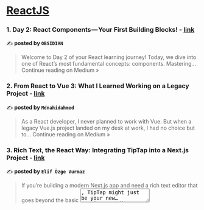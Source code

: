 
<h1><a href=https://medium.com/tag/reactjs/recommended target="_blank" rel="noopener noreferrer">ReactJS</a></h1>
<h3>1. Day 2: React Components — Your First Building Blocks! - <a href="https://medium.com/@OBSIDIAN001/day-2-react-components-your-first-building-blocks-d558aa7b5697?source=rss------reactjs-5" target="_blank" rel="noopener noreferrer">link</a></h3>

✍️ **posted by `OBSIDIAN`**

<blockquote>Welcome to Day 2 of your React learning journey! Today, we dive into one of React’s most fundamental concepts: components. Mastering…
Continue reading on Medium »</blockquote>

<h3>2. From React to Vue 3: What I Learned Working on a Legacy Project - <a href="https://medium.com/@mdnahidahmed2002/from-react-to-vue-3-what-i-learned-working-on-a-legacy-project-05861fc98b98?source=rss------reactjs-5" target="_blank" rel="noopener noreferrer">link</a></h3>

✍️ **posted by `Mdnahidahmed`**

<blockquote>As a React developer, I never planned to work with Vue. But when a legacy Vue.js project landed on my desk at work, I had no choice but to…
Continue reading on Medium »</blockquote>

<h3>3. Rich Text, the React Way: Integrating TipTap into a Next.js Project - <a href="https://javascript.plainenglish.io/rich-text-the-react-way-integrating-tiptap-into-a-next-js-project-b068ad0993f7?source=rss------reactjs-5" target="_blank" rel="noopener noreferrer">link</a></h3>

✍️ **posted by `Elif Özge Vurmaz`**

<blockquote>If you’re building a modern Next.js app and need a rich text editor that goes beyond the basic <textarea>, TipTap might just be your new…
Continue reading on JavaScript in Plain English »</blockquote>

<h3>4. React Server Components: Why the Future of Frontend is Back on the Server - <a href="https://medium.com/@techmuse007/react-server-components-why-the-future-of-frontend-is-back-on-the-server-5372df1eed33?source=rss------reactjs-5" target="_blank" rel="noopener noreferrer">link</a></h3>

✍️ **posted by `Tech Muse`**

<blockquote>React’s latest rendering model reshapes how we build fast, efficient web apps.
Continue reading on Medium »</blockquote>

<h3>5. Scaling React Apps with Code Splitting and Lazy Loading - <a href="https://medium.com/@bhagyarana80/scaling-react-apps-with-code-splitting-and-lazy-loading-7f49c2d08f7f?source=rss------reactjs-5" target="_blank" rel="noopener noreferrer">link</a></h3>

✍️ **posted by `Bhagya Rana`**

<blockquote>How to Deliver Lightning-Fast React Applications by Deferring the Non-Essential
Continue reading on Medium »</blockquote>

<h3>6. Why You Should (or Shouldn’t) Use React: Pros and Cons Explained - <a href="https://medium.com/@mk01284740033/why-you-should-or-shouldnt-use-react-pros-and-cons-explained-630f8a8f4809?source=rss------reactjs-5" target="_blank" rel="noopener noreferrer">link</a></h3>

✍️ **posted by `tefakhaled`**

<blockquote>In the ever-evolving world of front-end development, React has established itself as one of the most popular JavaScript libraries…
Continue reading on Medium »</blockquote>

<h3>7. Stop Struggling with Tailwind CSS 4 Setup — This Guide Changes Everything - <a href="https://medium.com/@shefiub0/setting-up-tailwind-css-4-two-approaches-with-dark-mode-support-a7c621a95eba?source=rss------reactjs-5" target="_blank" rel="noopener noreferrer">link</a></h3>

✍️ **posted by `Rotimi balogun`**

<blockquote>Tailwind CSS 4 introduces a new configuration system using CSS variables in your main stylesheet, but you can still use the traditional…
Continue reading on Medium »</blockquote>

